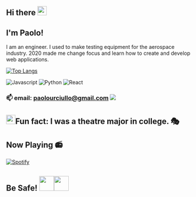 ## Hi there <img src="https://media.giphy.com/media/hvRJCLFzcasrR4ia7z/giphy.gif" width="25px">

## I'm Paolo!  
I am an engineer.  I used to make testing equipment for the aerospace industry.  2020 made me change focus and learn how to create and develop web applications.

[![Top Langs](https://github-readme-stats.vercel.app/api/top-langs/?username=paolourciullo&layout=compact)](https://github.com/paolourciullo/resumelatex)

![Javascript](https://img.shields.io/badge/javascript-%23323330.svg?style=for-the-badge&logo=javascript&logoColor=%23F7DF1E)
![Python](https://img.shields.io/badge/python-%2314354C.svg?style=for-the-badge&logo=python&logoColor=white")
![React](https://img.shields.io/badge/react-%2320232a.svg?style=for-the-badge&logo=react&logoColor=%2361DAFB)


### 📫 email: paolourciullo@gmail.com  ![](https://img.shields.io/twitter/follow/paolo__init__?label=%40paolo__init__&logoColor=green&style=social)

##  <img src="https://media.giphy.com/media/TjdjGJc9ti9RIFk0IJ/giphy.gif" width="25px">Fun fact: I was a theatre major in college.  🎭

## Now Playing 📻
[![Spotify](https://novatorem-lime-eight.vercel.app/api/spotify)](https://open.spotify.com/user/9caazjx0xo1eg1b7az10hcxlh)

## Be Safe! <img src="https://media.giphy.com/media/ftklTmdD9MN3uXaLvb/giphy.gif" width="40px"><img src="https://media.giphy.com/media/UsLzFcO1wZCgnAFFvi/giphy.gif" width="40px">

<!--
**paolourciullo/paolourciullo** is a ✨ _special_ ✨ repository because its `README.md` (this file) appears on your GitHub profile.

Here are some ideas to get you started:

- 🔭 I’m currently working on ...
- 🌱 I’m currently learning ...
- 👯 I’m looking to collaborate on ...
- 🤔 I’m looking for help with ...
- 💬 Ask me about ...
- 📫 How to reach me: ...
- 😄 Pronouns: ...
- ⚡ Fun fact: ...
-->







